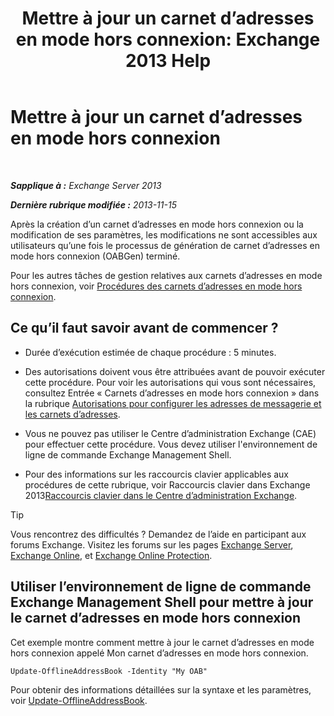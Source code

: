 ﻿---
title: 'Mettre à jour un carnet d’adresses en mode hors connexion: Exchange 2013 Help'
TOCTitle: Mettre à jour un carnet d’adresses en mode hors connexion
ms:assetid: 448a207e-41b4-4cef-9fe9-a68b81e2ec4e
ms:mtpsurl: https://technet.microsoft.com/fr-fr/library/Aa997684(v=EXCHG.150)
ms:contentKeyID: 50478043
ms.date: 04/24/2018
mtps_version: v=EXCHG.150
ms.translationtype: HT
---

# Mettre à jour un carnet d’adresses en mode hors connexion

 

_**Sapplique à :** Exchange Server 2013_

_**Dernière rubrique modifiée :** 2013-11-15_

Après la création d’un carnet d’adresses en mode hors connexion ou la modification de ses paramètres, les modifications ne sont accessibles aux utilisateurs qu’une fois le processus de génération de carnet d’adresses en mode hors connexion (OABGen) terminé.

Pour les autres tâches de gestion relatives aux carnets d’adresses en mode hors connexion, voir [Procédures des carnets d’adresses en mode hors connexion](offline-address-book-procedures-exchange-2013-help.md).

## Ce qu’il faut savoir avant de commencer ?

  - Durée d’exécution estimée de chaque procédure : 5 minutes.

  - Des autorisations doivent vous être attribuées avant de pouvoir exécuter cette procédure. Pour voir les autorisations qui vous sont nécessaires, consultez Entrée « Carnets d’adresses en mode hors connexion » dans la rubrique [Autorisations pour configurer les adresses de messagerie et les carnets d’adresses](email-address-and-address-book-permissions-exchange-2013-help.md).

  - Vous ne pouvez pas utiliser le Centre d’administration Exchange (CAE) pour effectuer cette procédure. Vous devez utiliser l'environnement de ligne de commande Exchange Management Shell.

  - Pour des informations sur les raccourcis clavier applicables aux procédures de cette rubrique, voir Raccourcis clavier dans Exchange 2013[Raccourcis clavier dans le Centre d’administration Exchange](keyboard-shortcuts-in-the-exchange-admin-center-exchange-online-protection-help.md).

> [!TIP]
> Vous rencontrez des difficultés ? Demandez de l’aide en participant aux forums Exchange. Visitez les forums sur les pages <a href="https://go.microsoft.com/fwlink/p/?linkid=60612">Exchange Server</a>, <a href="https://go.microsoft.com/fwlink/p/?linkid=267542">Exchange Online</a>, et <a href="https://go.microsoft.com/fwlink/p/?linkid=285351">Exchange Online Protection</a>.


## Utiliser l’environnement de ligne de commande Exchange Management Shell pour mettre à jour le carnet d’adresses en mode hors connexion

Cet exemple montre comment mettre à jour le carnet d’adresses en mode hors connexion appelé Mon carnet d’adresses en mode hors connexion.

    Update-OfflineAddressBook -Identity "My OAB"

Pour obtenir des informations détaillées sur la syntaxe et les paramètres, voir [Update-OfflineAddressBook](https://technet.microsoft.com/fr-fr/library/aa995979\(v=exchg.150\)).

